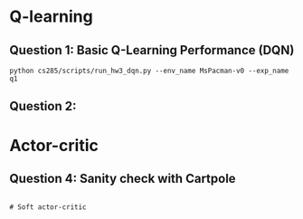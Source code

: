 # Q-learning
## Question 1: Basic Q-Learning Performance (DQN)
```
python cs285/scripts/run_hw3_dqn.py --env_name MsPacman-v0 --exp_name q1
```

## Question 2: 

# Actor-critic
## Question 4: Sanity check with Cartpole
```

# Soft actor-critic
